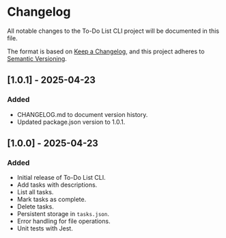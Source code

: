 # Changelog
All notable changes to the To-Do List CLI project will be documented in this file.

The format is based on [Keep a Changelog](https://keepachangelog.com/en/1.0.0/),
and this project adheres to [Semantic Versioning](https://semver.org/spec/v2.0.0.html).

## [1.0.1] - 2025-04-23
### Added
- CHANGELOG.md to document version history.
- Updated package.json version to 1.0.1.

## [1.0.0] - 2025-04-23
### Added
- Initial release of To-Do List CLI.
- Add tasks with descriptions.
- List all tasks.
- Mark tasks as complete.
- Delete tasks.
- Persistent storage in `tasks.json`.
- Error handling for file operations.
- Unit tests with Jest.